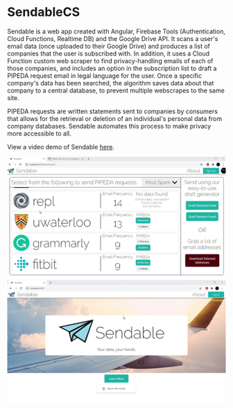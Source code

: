 # SendableCS

Sendable is a web app created with Angular, Firebase Tools (Authentication, Cloud Functions, Realtime DB) and the Google Drive API. It scans a user's email data (once uploaded to their Google Drive) and produces a list of companies that the user is subscribed with. In addition, it uses a Cloud Function custom web scraper to find privacy-handling emails of each of those companies, and includes an option in the subscription list to draft a PIPEDA request email in legal language for the user. Once a specific company's data has been searched, the algorithm saves data about that company to a central database, to prevent multiple webscrapes to the same site.

PIPEDA requests are written statements sent to companies by consumers that allows for the retrieval or deletion of an individual's personal data from company databases. Sendable automates this process to make privacy more accessible to all.

View a video demo of Sendable [here](https://www.youtube.com/watch?v=EvVwd-5UGgg).

![Dashboard](./readme_assets/sendable-dashboard.jpg)
![Home Page](./readme_assets/sendable-homepage.jpg)

